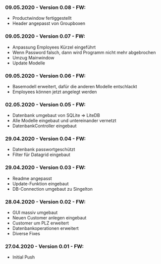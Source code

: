 ### 09.05.2020 - Version 0.08 - FW:
- Productwindow fertiggestellt
- Header angepasst von Groupboxen

### 09.05.2020 - Version 0.07 - FW:
- Anpassung Employees Kürzel eingeführt
- Wenn Password falsch, dann wird Programm nicht mehr abgebrochen
- Umzug Mainwindow
- Update Modelle

### 09.05.2020 - Version 0.06 - FW:
- Basemodell erweitert, dafür die anderen Modelle entschlackt
- Employees können jetzt angelegt werden

### 02.05.2020 - Version 0.05 - FW:
- Datenbank umgebaut von SQLite => LiteDB
- Alle Modelle eingebaut und untereinander vernetzt
- DatenbankController eingebaut 

### 29.04.2020 - Version 0.04 - FW:
- Datenbank passwortgeschützt
- Filter für Datagrid eingebaut

### 29.04.2020 - Version 0.03 - FW:
- Readme angepasst
- Update-Funktion eingebaut
- DB-Connection umgebaut zu Singelton

### 28.04.2020 - Version 0.02 - FW:
- GUI massiv umgebaut
- Neuen Customer anlegen eingebaut
- Customer um PLZ erweitert
- Datenbankoperationen erweitert
- Diverse Fixes

### 27.04.2020 - Version 0.01 - FW:
- Initial Push